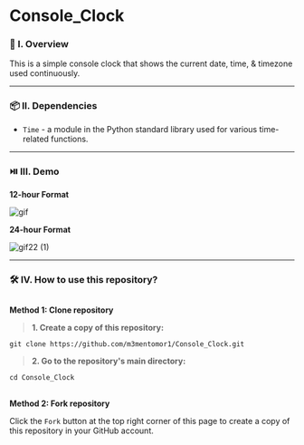 # Console_Clock

### 🧐 I. Overview
This is a simple console clock that shows the current date, time, & timezone used continuously.

----------------------

### 📦 II. Dependencies
- ```Time``` - a module in the Python standard library used for various time-related functions.

----------------------

### ⏯️ III. Demo
**12-hour Format**

![gif](https://github.com/m3mentomor1/Console_Clock/assets/95956735/27cc285b-87a2-4533-bd02-b3564ab0f2ce)

**24-hour Format**

![gif22 (1)](https://github.com/m3mentomor1/Console_Clock/assets/95956735/4b7ebec9-cab9-454c-b1b8-63c3fb9ca652)

----------------------

### 🛠️ IV. How to use this repository?
##
**Method 1: Clone repository**

> **1. Create a copy of this repository:**
   ```
   git clone https://github.com/m3mentomor1/Console_Clock.git
   ```

> **2. Go to the repository's main directory:**
   ```
   cd Console_Clock
   ```
##
**Method 2: Fork repository**

Click the ```Fork``` button at the top right corner of this page to create a copy of this repository in your GitHub account.
